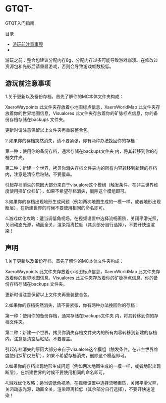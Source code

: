 # GTQT-
GTQT入门指南

目录

* [游玩前注意事项](#游玩前注意事项)
* 
游玩之前：整合包建议分配内存8g，分配内存过多可能导致游戏崩溃。在修改过资源包和光影后请重启游戏，否则会导致游戏帧数极低。

## 游玩前注意事项

1.关于更新以及备份存档，首先了解你的MC本体文件夹构成：

XaeroWaypoints 此文件夹存放着小地图标点信息，XaeroWorldMap 此文件夹存放着你的世界地图信息，Visualores 此文件夹存放着你的矿脉标点信息，你的备份存档存储在backups 文件夹。

更新时请注意保留以上文件夹再重装整合包。

2.如果你的存档突然消失，请不要紧张，你有两种办法挽回你的存档：

第一种：使用你的备份存档，通常存储在backups文件夹 内，将其转移到你的存档文件夹。

第二种：新建一个世界，拷贝你消失存档文件夹内的所有内容转移到新建的存档内，注意是清空后粘贴，不要覆盖。

引起存档消失的原因大部分来自于visualore这个模组（触发条件，在非主世界维度使用探矿仪扫矿），如果不希望存档消失，删除这个模组即可。

3.如果你的存档出现地形生成问题（例如两次地图生成的一模一样，或者地形出现断层），在新建世界的时候不要使用相同的命名即可。

4.游戏优化攻略：适当调低角视场，在视频设置中选择流畅画质，关闭平滑光照，关闭动态光源，动画全关，渲染距离拉低（其余部分自行选择），不要开快速渲染！



















## 声明
1.关于更新以及备份存档，首先了解你的MC本体文件夹构成：

XaeroWaypoints 此文件夹存放着小地图标点信息，XaeroWorldMap 此文件夹存放着你的世界地图信息，Visualores 此文件夹存放着你的矿脉标点信息，你的备份存档存储在backups 文件夹。

更新时请注意保留以上文件夹再重装整合包。

2.如果你的存档突然消失，请不要紧张，你有两种办法挽回你的存档：

第一种：使用你的备份存档，通常存储在backups文件夹 内，将其转移到你的存档文件夹。

第二种：新建一个世界，拷贝你消失存档文件夹内的所有内容转移到新建的存档内，注意是清空后粘贴，不要覆盖。

引起存档消失的原因大部分来自于visualore这个模组（触发条件，在非主世界维度使用探矿仪扫矿），如果不希望存档消失，删除这个模组即可。

3.如果你的存档出现地形生成问题（例如两次地图生成的一模一样，或者地形出现断层），在新建世界的时候不要使用相同的命名即可。

4.游戏优化攻略：适当调低角视场，在视频设置中选择流畅画质，关闭平滑光照，关闭动态光源，动画全关，渲染距离拉低（其余部分自行选择），不要开快速渲染！
